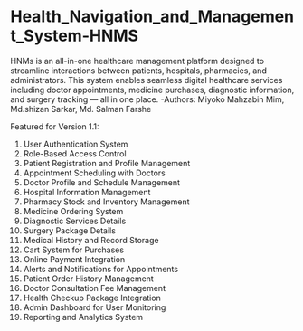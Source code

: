 # Health_Navigation_and_Management_System-HNMS
HNMs is an all-in-one healthcare management platform designed to streamline interactions between patients, hospitals, pharmacies, and administrators. This system enables seamless digital healthcare services including doctor appointments, medicine purchases, diagnostic information, and surgery tracking — all in one place.
-Authors: Miyoko Mahzabin Mim, Md.shizan Sarkar, Md. Salman Farshe

Featured for Version 1.1:
1. User Authentication System
2. Role-Based Access Control
3. Patient Registration and Profile Management
4. Appointment Scheduling with Doctors
5. Doctor Profile and Schedule Management
6. Hospital Information Management
7. Pharmacy Stock and Inventory Management
8. Medicine Ordering System
9. Diagnostic Services Details
10. Surgery Package Details
11. Medical History and Record Storage
12. Cart System for Purchases
13. Online Payment Integration
14. Alerts and Notifications for Appointments
15. Patient Order History Management
16. Doctor Consultation Fee Management
17. Health Checkup Package Integration
18. Admin Dashboard for User Monitoring
19. Reporting and Analytics System
